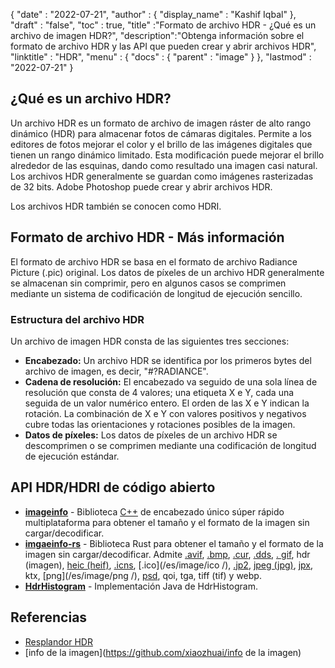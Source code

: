 {
  "date" : "2022-07-21",
  "author" : {
    "display_name" : "Kashif Iqbal"
},
  "draft" : "false",
  "toc" : true,
  "title" :"Formato de archivo HDR - ¿Qué es un archivo de imagen HDR?",
  "description":"Obtenga información sobre el formato de archivo HDR y las API que pueden crear y abrir archivos HDR",
  "linktitle" : "HDR",
  "menu" : {
    "docs" : {
      "parent" : "image"
}
},
  "lastmod" : "2022-07-21"
}

## ¿Qué es un archivo HDR?

Un archivo HDR es un formato de archivo de imagen ráster de alto rango dinámico (HDR) para almacenar fotos de cámaras digitales. Permite a los editores de fotos mejorar el color y el brillo de las imágenes digitales que tienen un rango dinámico limitado. Esta modificación puede mejorar el brillo alrededor de las esquinas, dando como resultado una imagen casi natural. Los archivos HDR generalmente se guardan como imágenes rasterizadas de 32 bits. Adobe Photoshop puede crear y abrir archivos HDR.

Los archivos HDR también se conocen como HDRI.

## Formato de archivo HDR - Más información

El formato de archivo HDR se basa en el formato de archivo Radiance Picture (.pic) original. Los datos de píxeles de un archivo HDR generalmente se almacenan sin comprimir, pero en algunos casos se comprimen mediante un sistema de codificación de longitud de ejecución sencillo.

### Estructura del archivo HDR

Un archivo de imagen HDR consta de las siguientes tres secciones:

* **Encabezado:** Un archivo HDR se identifica por los primeros bytes del archivo de imagen, es decir, "#?RADIANCE".
* **Cadena de resolución:** El encabezado va seguido de una sola línea de resolución que consta de 4 valores; una etiqueta X e Y, cada una seguida de un valor numérico entero. El orden de las X e Y indican la rotación. La combinación de X e Y con valores positivos y negativos cubre todas las orientaciones y rotaciones posibles de la imagen.
* **Datos de píxeles:** Los datos de píxeles de un archivo HDR se descomprimen o se comprimen mediante una codificación de longitud de ejecución estándar.

## API HDR/HDRI de código abierto

* **[imageinfo](https://github.com/xiaozhuai/imageinfo )** - Biblioteca [C++](/es/programming/cpp/) de encabezado único súper rápido multiplataforma para obtener el tamaño y el formato de la imagen sin cargar/decodificar.
* **[imgaeinfo-rs](https://github.com/xiaozhuai/imageinfo-rs)** - Biblioteca Rust para obtener el tamaño y el formato de la imagen sin cargar/decodificar. Admite [.avif](/es/image/avif/), [.bmp](/es/image/bmp/), [.cur](/es/image/cur/), [.dds](/es/image/dds/), [. gif](/es/image/gif/), hdr (imagen), [heic (heif)](/es/image/heic/), [.icns](/es/image/icns/), [.ico](/es/image/ico /), [.jp2](/es/image/jp2/), [jpeg (jpg)](/es/image/jpeg/), [jpx](/es/image/jpx/), ktx, [png](/es/image/png /), [psd](/es/image/psd/), qoi, tga, tiff (tif) y webp.
* **[HdrHistogram](https://github.com/HdrHistogram/HdrHistogram)** - Implementación Java de HdrHistogram.

## Referencias

* [Resplandor HDR](http://paulbourke.net/dataformats/pic/)
* [info de la imagen](https://github.com/xiaozhuai/info de la imagen)


